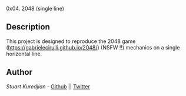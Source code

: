 0x04. 2048 (single line)

## Description
This project is designed to reproduce the 2048 game (https://gabrielecirulli.github.io/2048/) (NSFW !!) mechanics on a single horizontal line.

## Author
*Stuart Kuredjian* - [Github](https://github.com/dbconfession78) || [Twitter](https://twitter.com/StueyGK)
